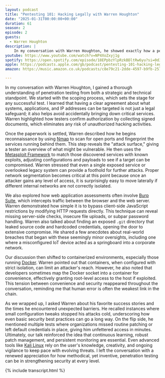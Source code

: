 ```yaml
---
layout: podcast
title: "Pentesting 101: Hacking Legally with Warren Houghton"
date: "2025-01-31T00:00:00+00:00"
duration: 61
season: 2
episode: 2
guests:
  - Warren Houghton
description: |
    In my conversation with Warren Houghton, he showed exactly how a penetration test unfolds: starting with scoping and permission paperwork, then moving into reconnaissance and tooling. He demonstrated how a tester uses Kali Linux alongside Nmap for port scanning, Metasploit for exploiting vulnerabilities, and Burp Suite for intercepting and manipulating web traffic. He also highlighted the risks of overlooked exposures—like a public .git directory or outdated WordPress plugins—and stressed how secure configurations and network segmentation can prevent lateral movement. Throughout, he emphasized the constant need for learning and vigilance against ever-evolving threats.
youtube: https://www.youtube.com/watch?v=NP4XoZxyj1g
spotify: https://open.spotify.com/episode/18EPpbzYlpRzkBDltRw6yu?si=0d30588df6fb4650
apple: https://podcasts.apple.com/gb/podcast/pentesting-101-hacking-legally-with-warren-houghton/id1722663295?i=1000687339298
amazon: https://music.amazon.co.uk/podcasts/c8e79c21-2dde-4597-b9fb-257ecbc2bf29/episodes/a003cb9c-a9f7-4af5-99cc-c1c356ad2cbf/nerding-out-with-viktor-pentesting-101-hacking-legally-with-warren-houghton

---
```


In my conversation with Warren Houghton, I gained a thorough understanding of penetration testing from both a strategic and technical standpoint. We started with the scoping process, which sets the stage for any successful test. I learned that having a clear agreement about what systems, applications, and IP addresses can be targeted is not just a legal safeguard; it also helps avoid accidentally bringing down critical services. Warren highlighted how testers confirm authorization by collecting signed documents, which eliminates any risk of unauthorized hacking activities.

Once the paperwork is settled, Warren described how he begins reconnaissance by using [Nmap](https://nmap.org) to scan for open ports and fingerprint the services running behind them. This step reveals the "attack surface," giving a tester an overview of what might be vulnerable. He then uses the [Metasploit Framework](https://www.metasploit.com) to match those discovered services with known exploits, adjusting configurations and payloads to see if a target can be compromised. Warren stressed that even a single exposed service or overlooked legacy system can provide a foothold for further attacks. Proper network segmentation becomes critical at this point because once an attacker gains any level of access, it is surprisingly easy to move laterally if different internal networks are not correctly isolated.

We also explored how web application assessments often involve [Burp Suite](https://portswigger.net/burp), which intercepts traffic between the browser and the web server. Warren demonstrated how simple it is to bypass client-side JavaScript restrictions by modifying HTTP requests directly. This technique can reveal missing server-side checks, insecure file uploads, or subpar password handling. Warren also talked about finding an exposed `.git` directory that leaked source code and hardcoded credentials, opening the door to extensive compromise. He shared a few anecdotes about real-world breaches that began with these seemingly minor oversights, including one where a misconfigured IoT device acted as a springboard into a corporate network.

Our discussion then shifted to containerized environments, especially those running [Docker](https://docs.docker.com). Warren pointed out that containers, when configured with strict isolation, can limit an attacker's reach. However, he also noted that developers sometimes map the Docker socket into a container for convenience, effectively granting root-level access to the host if exploited. This tension between convenience and security reappeared throughout the conversation, reminding me that human error is often the weakest link in the chain.

As we wrapped up, I asked Warren about his favorite success stories and the times he encountered unexpected barriers. He recalled instances where small configuration tweaks stopped his attacks cold, underscoring how even basic security best practices can go a long way. On the flip side, he mentioned multiple tests where organizations missed routine patching or left default credentials in place, giving him unfettered access in minutes. Ultimately, our talk reinforced the idea that continuous learning, robust patch management, and persistent monitoring are essential. Even advanced tools like [Kali Linux](https://www.kali.org/docs) rely on the user's knowledge, creativity, and ongoing vigilance to keep pace with evolving threats. I left the conversation with a renewed appreciation for how methodical, yet inventive, penetration testing can be in strengthening security at every level.

{% include transcript.html %}
